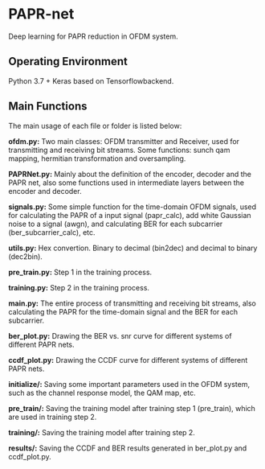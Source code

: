 # PAPR-net
Deep learning for PAPR reduction in OFDM system.

## Operating Environment
Python 3.7 + Keras based on Tensorflowbackend.

## Main Functions
The main usage of each file or folder is listed below: 

**ofdm.py:** Two main classes: OFDM transmitter and Receiver, used for transmitting and receiving bit streams. Some functions: sunch qam mapping, hermitian transformation and oversampling.

**PAPRNet.py:** Mainly about the definition of the encoder, decoder and the PAPR net, also some functions used in intermediate layers between the encoder and decoder.

**signals.py:** Some simple function for the time-domain OFDM signals, used for calculating the PAPR of a input signal (papr_calc), add white Gaussian noise to a signal (awgn), and calculating BER for each subcarrier (ber_subcarrier_calc), etc.

**utils.py:** Hex convertion. Binary to decimal (bin2dec) and decimal to binary (dec2bin).

**pre_train.py:** Step 1 in the training process.

**training.py:** Step 2 in the training process.

**main.py:** The entire process of transmitting and receiving bit streams, also calculating the PAPR for the time-domain signal and the BER for each subcarrier.

**ber_plot.py:** Drawing the BER vs. snr curve for different systems of different PAPR nets.

**ccdf_plot.py:** Drawing the CCDF curve for different systems of different PAPR nets.

**initialize/:** Saving some important parameters used in the OFDM system, such as the channel response model, the QAM map, etc.

**pre_train/:** Saving the training model after training step 1 (pre_train), which are used in training step 2.

**training/:** Saving the training model after training step 2.

**results/:** Saving the CCDF and BER results generated in ber_plot.py and ccdf_plot.py.
